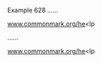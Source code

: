Example 628
......

www.commonmark.org/he<lp

......

<p><a href="http://www.commonmark.org/he">www.commonmark.org/he</a>&lt;lp</p>
